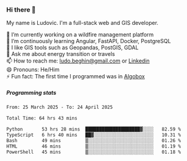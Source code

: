 ### Hi there 👋

My name is Ludovic. I'm a full-stack web and GIS developer.

 🔭 I’m currently working on a wildfire management platform<br/>
 🌱 I’m continuously learning Angular, FastAPI, Docker, PostgreSQL<br/>
 👯 I like GIS tools such as Geopandas, PostGIS, GDAL<br/>
 💬 Ask me about energy transition or travels<br/>
 📫 How to reach me: ludo.beghin@gmail.com or [Linkedin](https://www.linkedin.com/in/ludovic-beghin/)<br/>
 😄 Pronouns: He/Him<br/>
 ⚡ Fun fact: The first time I programmed was in [Algobox](https://fr.wikipedia.org/wiki/Algobox)<br/>

##### Programming stats
<!--START_SECTION:waka-->

```txt
From: 25 March 2025 - To: 24 April 2025

Total Time: 64 hrs 43 mins

Python       53 hrs 28 mins  ████████████████████▓░░░░   82.59 %
TypeScript   6 hrs 40 mins   ██▓░░░░░░░░░░░░░░░░░░░░░░   10.31 %
Bash         49 mins         ▒░░░░░░░░░░░░░░░░░░░░░░░░   01.26 %
HTML         46 mins         ▒░░░░░░░░░░░░░░░░░░░░░░░░   01.19 %
PowerShell   45 mins         ▒░░░░░░░░░░░░░░░░░░░░░░░░   01.18 %
```

<!--END_SECTION:waka-->
